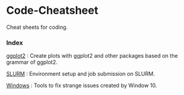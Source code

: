 # Code-Cheatsheet

Cheat sheets for coding. 

### Index

[ggplot2](./ggplot2.md) : Create plots with ggplot2 and other packages based on the grammar of ggplot2.

[SLURM](./SLURM.md) : Environment setup and job submission on SLURM.

[Windows](./Windows.md) : Tools to fix strange issues created by Window 10.


